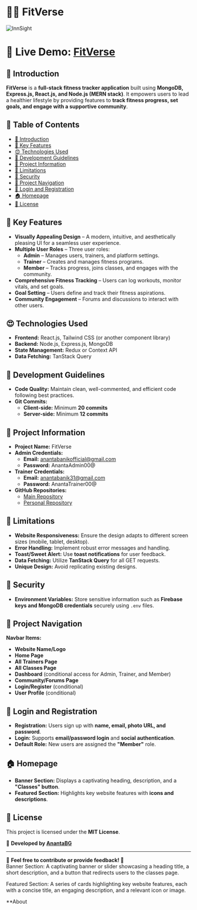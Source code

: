 # 🏋️‍♀️ FitVerse  
![InnSight](https://i.ibb.co.com/kssjG7JF/FitVerse.png)

# 🔗 **Live Demo:** [FitVerse](https://fitverse-39c26.web.app/)  

## 📖 Introduction  

**FitVerse** is a **full-stack fitness tracker application** built using **MongoDB, Express.js, React.js, and Node.js (MERN stack)**. It empowers users to lead a healthier lifestyle by providing features to **track fitness progress, set goals, and engage with a supportive community**.  

## 📌 Table of Contents  
- [📖 Introduction](#-introduction)  
- [🧭 Key Features](#-key-features)  
- [😍 Technologies Used](#-technologies-used)  
- [🚀 Development Guidelines](#-development-guidelines)  
- [🚫 Project Information](#-project-information)  
- [🚫 Limitations](#-limitations)  
- [🔐 Security](#-security)  
- [🧭 Project Navigation](#-project-navigation)  
- [🔑 Login and Registration](#-login-and-registration)  
- [🏠 Homepage](#-homepage)  
- [📜 License](#-license)  

## 🧭 Key Features  

- **Visually Appealing Design** – A modern, intuitive, and aesthetically pleasing UI for a seamless user experience.  
- **Multiple User Roles** – Three user roles:  
  - **Admin** – Manages users, trainers, and platform settings.  
  - **Trainer** – Creates and manages fitness programs.  
  - **Member** – Tracks progress, joins classes, and engages with the community.  
- **Comprehensive Fitness Tracking** – Users can log workouts, monitor vitals, and set goals.  
- **Goal Setting** – Users define and track their fitness aspirations.  
- **Community Engagement** – Forums and discussions to interact with other users.  

## 😍 Technologies Used  

- **Frontend:** React.js, Tailwind CSS (or another component library)  
- **Backend:** Node.js, Express.js, MongoDB  
- **State Management:** Redux or Context API  
- **Data Fetching:** TanStack Query  

## 🚀 Development Guidelines  

- **Code Quality:** Maintain clean, well-commented, and efficient code following best practices.  
- **Git Commits:**  
  - **Client-side:** Minimum **20 commits**  
  - **Server-side:** Minimum **12 commits**  

## 🚫 Project Information  

- **Project Name:** FitVerse  
- **Admin Credentials:**  
  - **Email:** anantabanikofficial@gmail.com  
  - **Password:** AnantaAdmin00@  
- **Trainer Credentials:**  
  - **Email:** anantabanik31@gmail.com  
  - **Password:** AnantaTrainer00@  
- **GitHub Repositories:**  
   - [Main Repository](https://github.com/Programming-Hero-Web-Course4/b10a12-client-side-AnantaBG)  
   - [Personal Repository](https://github.com/AnantaBG/FitVerse)

## 🚫 Limitations  

- **Website Responsiveness:** Ensure the design adapts to different screen sizes (mobile, tablet, desktop).  
- **Error Handling:** Implement robust error messages and handling.  
- **Toast/Sweet Alert:** Use **toast notifications** for user feedback.  
- **Data Fetching:** Utilize **TanStack Query** for all GET requests.  
- **Unique Design:** Avoid replicating existing designs.  

## 🔐 Security  

- **Environment Variables:** Store sensitive information such as **Firebase keys and MongoDB credentials** securely using `.env` files.  

## 🧭 Project Navigation  

**Navbar Items:**  
- **Website Name/Logo**  
- **Home Page**  
- **All Trainers Page**  
- **All Classes Page**  
- **Dashboard** (conditional access for Admin, Trainer, and Member)  
- **Community/Forums Page**  
- **Login/Register** (conditional)  
- **User Profile** (conditional)  

## 🔑 Login and Registration  

- **Registration:** Users sign up with **name, email, photo URL, and password**.  
- **Login:** Supports **email/password login** and **social authentication**.  
- **Default Role:** New users are assigned the **"Member"** role.  

## 🏠 Homepage  

- **Banner Section:** Displays a captivating heading, description, and a **"Classes" button**.  
- **Featured Section:** Highlights key website features with **icons and descriptions**.  

## 📜 License  

This project is licensed under the **MIT License**.  

📌 **Developed by [AnantaBG](https://github.com/AnantaBG)**  


---

💬 **Feel free to contribute or provide feedback! 🚀**  
   Banner Section: A captivating banner or slider showcasing a heading title, a short description, and a button that redirects users to the classes page.

   Featured Section: A series of cards highlighting key website features, each with a concise title, an engaging description, and a relevant icon or image.

   **About